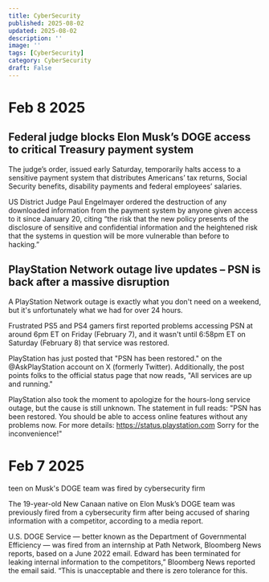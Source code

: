 ```yaml
---
title: CyberSecurity
published: 2025-08-02
updated: 2025-08-02
description: ''
image: ''
tags: [CyberSecurity]
category: CyberSecurity
draft: False
---
```


# Feb 8 2025

## Federal judge blocks Elon Musk’s DOGE access to critical Treasury payment system

The judge’s order, issued early Saturday, temporarily halts access to a sensitive payment system 
that distributes Americans’ tax returns, Social Security benefits, disability payments and federal employees’ salaries.

US District Judge Paul Engelmayer ordered the destruction of any downloaded information from the payment 
system by anyone given access to it since January 20, citing “the risk that the new policy presents of the 
disclosure of sensitive and confidential information and the heightened risk that the systems in question 
will be more vulnerable than before to hacking.”


## PlayStation Network outage live updates – PSN is back after a massive disruption

A PlayStation Network outage is exactly what you don't need on a weekend, but it's unfortunately what we had for over 24 hours.

Frustrated PS5 and PS4 gamers first reported problems accessing PSN at around 6pm ET on Friday (February 7), and it wasn't until 6:58pm ET on Saturday (February 8) that service was restored.

PlayStation has just posted that "PSN has been restored." on the @AskPlayStation account on X (formerly Twitter). Additionally, the post points folks to the official status page that now reads, "All services are up and running."

PlayStation also took the moment to apologize for the hours-long service outage, but the cause is still unknown. The statement in full reads: "PSN has been restored. You should be able to access online features without any problems now. For more details: https://status.playstation.com Sorry for the inconvenience!"

# Feb 7 2025

teen on Musk's DOGE team was fired by cybersecurity firm

The 19-year-old New Canaan native on Elon Musk’s DOGE team was previously fired from a cybersecurity firm after being accused of sharing information with a competitor, according to a media report.

U.S. DOGE Service — better known as the Department of Governmental Efficiency — was fired from an internship at Path Network, Bloomberg News reports, based on a June 2022 email. Edward has been terminated for leaking internal information to the competitors,” Bloomberg News reported the email said. “This is unacceptable and there is zero tolerance for this.